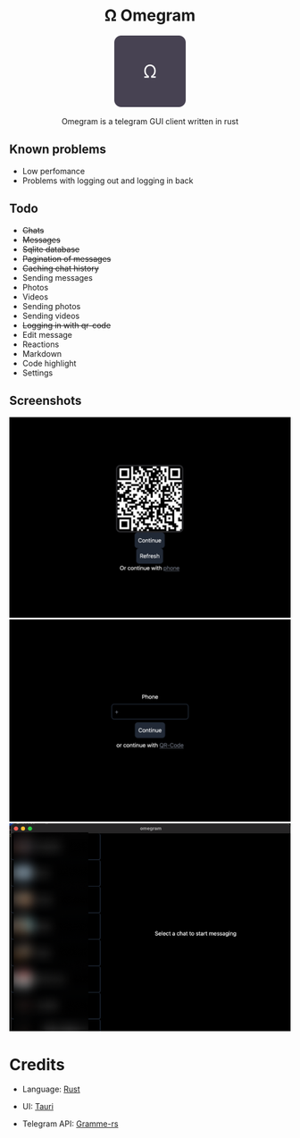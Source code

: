 <h1 align="center">Ω Omegram</h1>

<p align="center">
<img width="128px" height="128px" src="logo.png"/>
</p>

<p align="center">
Omegram is a telegram GUI client written in rust
</p>


## Known problems
- Low perfomance
- Problems with logging out and logging in back

## Todo
- ~~Chats~~
- ~~Messages~~
- ~~Sqlite database~~
- ~~Pagination of messages~~
- ~~Caching chat history~~
- Sending messages
- Photos
- Videos
- Sending photos
- Sending videos
- ~~Logging in with qr-code~~
- Edit message
- Reactions
- Markdown
- Code highlight
- Settings

## Screenshots
![alt text](image.png)
![alt text](image-1.png)
![alt text](image-2.png)


# Credits
- Language: [Rust](https://rust-lang.org/)

- UI: [Tauri](https://tauri.app/)

- Telegram API: [Gramme-rs](https://gramme.rs/)